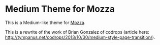 # Medium Theme for Mozza

This is a Medium-like theme for [Mozza](https://github.com/netgusto/Mozza).

This is a rewrite of the work of Brian Gonzalez of codrops (article here: <http://tympanus.net/codrops/2013/10/30/medium-style-page-transition/>).
